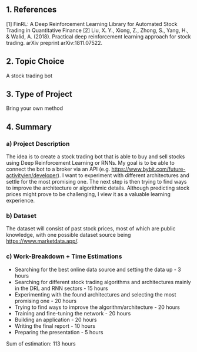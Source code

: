 
## 1. References

[1] FinRL: A Deep Reinforcement Learning Library for Automated Stock Trading in Quantitative Finance
[2] Liu, X. Y., Xiong, Z., Zhong, S., Yang, H., & Walid, A. (2018). Practical deep reinforcement learning approach for stock trading. arXiv preprint arXiv:1811.07522.


## 2. Topic Choice

A stock trading bot 

## 3. Type of Project

Bring your own method

## 4. Summary

### a) Project Description

The idea is to create a stock trading bot that is able to buy and sell stocks using Deep Reinforcement Learning or RNNs. My goal is to be able to connect the bot to a broker via an API (e.g. https://www.bybit.com/future-activity/en/developer). I want to experiment with different architectures and settle for the most promising one. The next step is then trying to find ways to improve the architecture or algorithmic details. Although predicting stock prices might prove to be challenging, I view it as a valuable learning experience.

### b) Dataset

The dataset will consist of past stock prices, most of which are public knowledge, with one possible dataset source being https://www.marketdata.app/.

### c) Work-Breakdown + Time Estimations

- Searching for the best online data source and setting the data up - 3 hours
- Searching for different stock trading algorithms and architectures mainly in the DRL and RNN sectors - 15 hours
- Experimenting with the found architectures and selecting the most promising one - 20 hours
- Trying to find ways to improve the algorithm/architecture - 20 hours
- Training and fine-tuning the network - 20 hours
- Building an application - 20 hours
- Writing the final report - 10 hours
- Preparing the presentation - 5 hours

Sum of estimation: 113 hours
